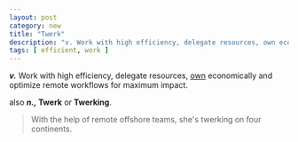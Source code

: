 ```yaml
---
layout: post
category: new
title: "Twerk"
description: "v. Work with high efficiency, delegate resources, own economically and optimize remote workflows for maximum impact. n. Twerk or Twerking ex. With the help of remote offshore teams, she's twerking on four continents."
tags: [ efficient, work ]
---
```


***v.*** Work with high efficiency, delegate resources, [own](/own) economically and optimize remote workflows for maximum impact.

also ***n.,* Twerk** or **Twerking**.

> With the help of remote offshore teams, she's twerking on four continents.
